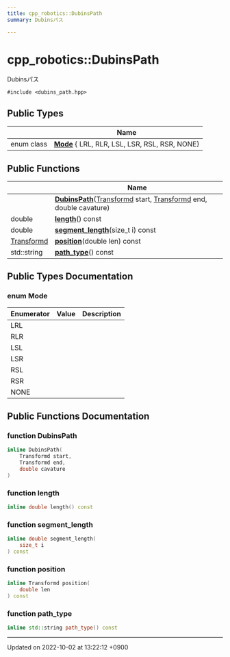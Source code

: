 ```yaml
---
title: cpp_robotics::DubinsPath
summary: Dubinsパス 

---
```


# cpp_robotics::DubinsPath



Dubinsパス 


`#include <dubins_path.hpp>`

## Public Types

|                | Name           |
| -------------- | -------------- |
| enum class| **[Mode](/cpp_robotics/doxybook/Classes/classcpp__robotics_1_1DubinsPath/#enum-mode)** { LRL, RLR, LSL, LSR, RSL, RSR, NONE} |

## Public Functions

|                | Name           |
| -------------- | -------------- |
| | **[DubinsPath](/cpp_robotics/doxybook/Classes/classcpp__robotics_1_1DubinsPath/#function-dubinspath)**([Transformd](/cpp_robotics/doxybook/Namespaces/namespacecpp__robotics/#using-transformd) start, [Transformd](/cpp_robotics/doxybook/Namespaces/namespacecpp__robotics/#using-transformd) end, double cavature) |
| double | **[length](/cpp_robotics/doxybook/Classes/classcpp__robotics_1_1DubinsPath/#function-length)**() const |
| double | **[segment_length](/cpp_robotics/doxybook/Classes/classcpp__robotics_1_1DubinsPath/#function-segment-length)**(size_t i) const |
| [Transformd](/cpp_robotics/doxybook/Namespaces/namespacecpp__robotics/#using-transformd) | **[position](/cpp_robotics/doxybook/Classes/classcpp__robotics_1_1DubinsPath/#function-position)**(double len) const |
| std::string | **[path_type](/cpp_robotics/doxybook/Classes/classcpp__robotics_1_1DubinsPath/#function-path-type)**() const |

## Public Types Documentation

### enum Mode

| Enumerator | Value | Description |
| ---------- | ----- | ----------- |
| LRL | |   |
| RLR | |   |
| LSL | |   |
| LSR | |   |
| RSL | |   |
| RSR | |   |
| NONE | |   |




## Public Functions Documentation

### function DubinsPath

```cpp
inline DubinsPath(
    Transformd start,
    Transformd end,
    double cavature
)
```


### function length

```cpp
inline double length() const
```


### function segment_length

```cpp
inline double segment_length(
    size_t i
) const
```


### function position

```cpp
inline Transformd position(
    double len
) const
```


### function path_type

```cpp
inline std::string path_type() const
```


-------------------------------

Updated on 2022-10-02 at 13:22:12 +0900